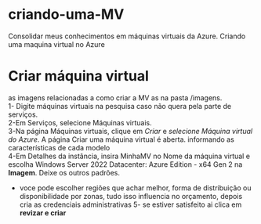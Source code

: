 # criando-uma-MV
Consolidar meus conhecimentos em máquinas virtuais da Azure. Criando uma maquina virtual no Azure

# Criar máquina virtual
as imagens relacionadas a como criar a MV as na pasta /imagens.\
1- Digite máquinas virtuais na pesquisa caso não quera pela parte de serviços.\
2-Em Serviços, selecione Máquinas virtuais.\
3-Na página Máquinas virtuais, clique em *Criar* e *selecione Máquina virtual do Azure*. A página Criar uma máquina virtual é aberta. informando as características de cada modelo\
4-Em Detalhes da instância, insira MinhaMV no Nome da máquina virtual e escolha Windows Server 2022 Datacenter: Azure Edition - x64 Gen 2 na **Imagem**. Deixe os outros padrões.
- voce pode escolher regiões que achar melhor, forma de distribuição ou disponibilidade por zonas, tudo isso influencia no orçamento, depois cria as credenciais administrativas
5- se estiver satisfeito ai clica em **revizar e criar**




